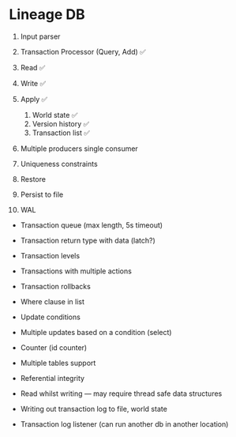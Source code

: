 # Lineage DB

1. Input parser
1. Transaction Processor (Query, Add) ✅
1. Read ✅
1. Write ✅ 
1. Apply ✅
    1. World state ✅
    1. Version history ✅
    1. Transaction list ✅
1. Multiple producers single consumer

1. Uniqueness constraints
1. Restore
1. Persist to file
1. WAL
- Transaction queue (max length, 5s timeout)
- Transaction return type with data (latch?)
- Transaction levels
- Transactions with multiple actions
- Transaction rollbacks
- Where clause in list
- Update conditions
- Multiple updates based on a condition (select)

- Counter (id counter)
- Multiple tables support
- Referential integrity
- Read whilst writing — may require thread safe data structures 
- Writing out transaction log to file, world state 
- Transaction log listener (can run another db in another location)

